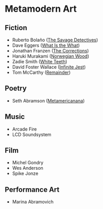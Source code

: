 # Metamodern Art
## Fiction
+ Ruberto Bolaño ([The Savage Detectives][1])
+ Dave Eggers ([What Is the What][2])
+ Jonathan Franzen ([The Corrections][3])
+ Haruki Murakami ([Norwegian Wood][4])
+ Zadie Smith ([White Teeth][5])
+ David Foster Wallace ([Infinite Jest][6])
+ Tom McCarthy ([Remainder][7])

## Poetry
+ Seth Abramson ([Metamericanana][8])

## Music
+ Arcade Fire
+ LCD Soundsystem

## Film
+ Michel Gondry
+ Wes Anderson
+ Spike Jonze

## Performance Art
+ Marina Abramovich

[1]:	https://www.goodreads.com/book/show/63033.The_Savage_Detectives
[2]:	https://www.goodreads.com/book/show/4952.What_Is_the_What
[3]:	https://www.goodreads.com/author/show/2578.Jonathan_Franzen?from_search=true
[4]:	https://www.goodreads.com/book/show/11297.Norwegian_Wood
[5]:	https://www.goodreads.com/book/show/3711.White_Teeth
[6]:	https://www.goodreads.com/book/show/6759.Infinite_Jest?from_search=true
[7]:	https://www.goodreads.com/book/show/101334.Remainder
[8]:	https://www.goodreads.com/book/show/25305913-metamericana?from_search=true